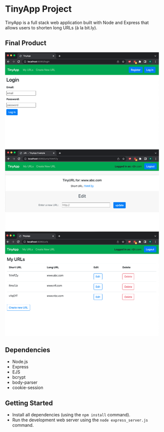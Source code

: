 # TinyApp Project

TinyApp is a full stack web application built with Node and Express that allows users to shorten long URLs (à la bit.ly).

## Final Product

!["Log in page"](https://github.com/rdininno/tinyapp/blob/main/docs/Login-page.png?raw=true)
!["view and edit page"](https://github.com/rdininno/tinyapp/blob/main/docs/nrew-url-page.png?raw=true)
!["users homepage. database of their urls"](https://github.com/rdininno/tinyapp/blob/main/docs/urls-page.png?raw=true)

## Dependencies

- Node.js
- Express
- EJS
- bcrypt
- body-parser
- cookie-session


## Getting Started

- Install all dependencies (using the `npm install` command).
- Run the development web server using the `node express_server.js` command.